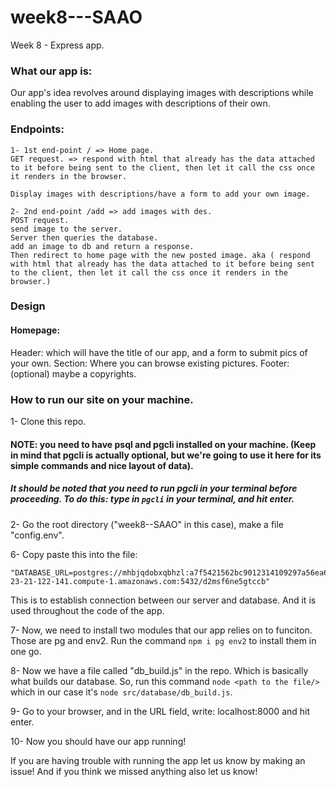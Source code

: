 # week8---SAAO
Week 8 - Express app. 

### What our app is:

Our app's idea revolves around displaying images with descriptions while enabling the user to add images with descriptions of their own. 

### Endpoints:

```
1- 1st end-point / => Home page.
GET request. => respond with html that already has the data attached to it before being sent to the client, then let it call the css once it renders in the browser.

Display images with descriptions/have a form to add your own image.

2- 2nd end-point /add => add images with des.
POST request.
send image to the server.
Server then queries the database.
add an image to db and return a response.
Then redirect to home page with the new posted image. aka ( respond with html that already has the data attached to it before being sent to the client, then let it call the css once it renders in the browser.)

```

### Design

#### Homepage: 

Header: which will have the title of our app, and a form to submit pics of your own.
Section: Where you can browse existing pictures.
Footer: (optional) maybe a copyrights. 


### How to run our site on your machine. 


1- Clone this repo.

#### NOTE: you need to have psql and pgcli installed on your machine. (Keep in mind that pgcli is actually optional, but we're going to use it here for its simple commands and nice layout of data).

##### It should be noted that you need to run pgcli in your terminal before proceeding. To do this: type in `pgcli` in your terminal, and hit enter.

2- Go the root directory ("week8--SAAO" in this case), make a file "config.env".

6- Copy paste this into the file:
```
"DATABASE_URL=postgres://mhbjqdobxqbhzl:a7f5421562bc9012314109297a56ea6c2ef68c5a73c583b228c9dc4758bf42c3@ec2-23-21-122-141.compute-1.amazonaws.com:5432/d2msf6ne5gtccb"
```
This is to establish connection between our server and database. And it is used throughout the code of the app.

7- Now, we need to install two modules that our app relies on to funciton. Those are pg and env2. Run the command `npm i pg env2` to install them in one go.

8- Now we have a file called "db_build.js" in the repo. Which is basically what builds our database. So, run this command `node <path to the file/>` which in our case it's `node src/database/db_build.js`.

9- Go to your browser, and in the URL field, write: localhost:8000 and hit enter.

10- Now you should have our app running!

If you are having trouble with running the app let us know by making an issue! And if you think we missed anything also let us know!

